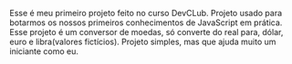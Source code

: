 Esse é meu primeiro projeto feito no curso DevCLub.
Projeto usado para botarmos os nossos primeiros conhecimentos de JavaScript em prática. Esse projeto é um conversor de moedas, só converte do real para, dólar, euro e libra(valores fictícios).
Projeto simples, mas que ajuda muito um iniciante como eu.
